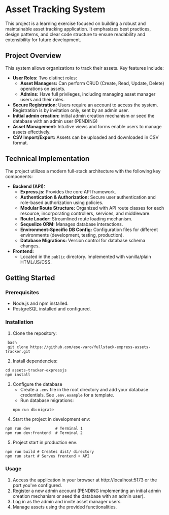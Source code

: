 # Asset Tracking System

This project is a learning exercise focused on building a robust and maintainable asset tracking application.  It emphasizes best practices, design patterns, and clear code structure to ensure readability and extensibility for future development.

## Project Overview

This system allows organizations to track their assets.  Key features include:

* **User Roles:** Two distinct roles:
    * **Asset Managers:** Can perform CRUD (Create, Read, Update, Delete) operations on assets.
    * **Admins:** Have full privileges, including managing asset manager users and their roles.
* **Secure Registration:** Users require an account to access the system.  Registration is by invitation only, sent by an admin user.
* **Initial admin creation:** initial admin creation mechanism or seed the database with an admin user (PENDING)
* **Asset Management:**  Intuitive views and forms enable users to manage assets effectively.
* **CSV Import/Export:**  Assets can be uploaded and downloaded in CSV format.

## Technical Implementation

The project utilizes a modern full-stack architecture with the following key components:

* **Backend (API):**
    * **Express.js:**  Provides the core API framework.
    * **Authentication & Authorization:**  Secure user authentication and role-based authorization using policies.
    * **Modular Route Structure:**  Organized with API route classes for each resource, incorporating controllers, services, and middleware.
    * **Route Loader:** Streamlined route loading mechanism.
    * **Sequelize ORM:**  Manages database interactions.
    * **Environment-Specific DB Config:**  Configuration files for different environments (development, testing, production).
    * **Database Migrations:**  Version control for database schema changes.
* **Frontend:**
    * Located in the `public` directory. Implemented with vanilla/plain HTML/JS/CSS.


## Getting Started

### Prerequisites

* Node.js and npm installed.
* PostgreSQL installed and configured.

### Installation

1. Clone the repository:
 ```
  bash
  git clone https://github.com/ese-varo/fullstack-express-assets-tracker.git
 ```

2. Install dependencies:
  ```
cd assets-tracker-expressjs
npm install
```
3. Configure the database
    * Create a `.env` file in the root directory and add your database credentials. See `.env.example` for a template.
    * Run database migrations:
    ```
    npm run db:migrate
    ```
4. Start the project in development env:
  ```
  npm run dev           # Terminal 1
  npm run dev:frontend  # Terminal 2
  ```

5. Project start in production env:
  ```
  npm run build # Creates dist/ directory
  npm run start # Serves frontend + API
  ```
### Usage
1. Access the application in your browser at http://localhost:5173 or the port you've configured.
2. Register a new admin account (PENDING implementing an initial admin creation mechanism or seed the database with an admin user).
3. Log in as the admin and invite asset manager users.
4. Manage assets using the provided functionalities.

